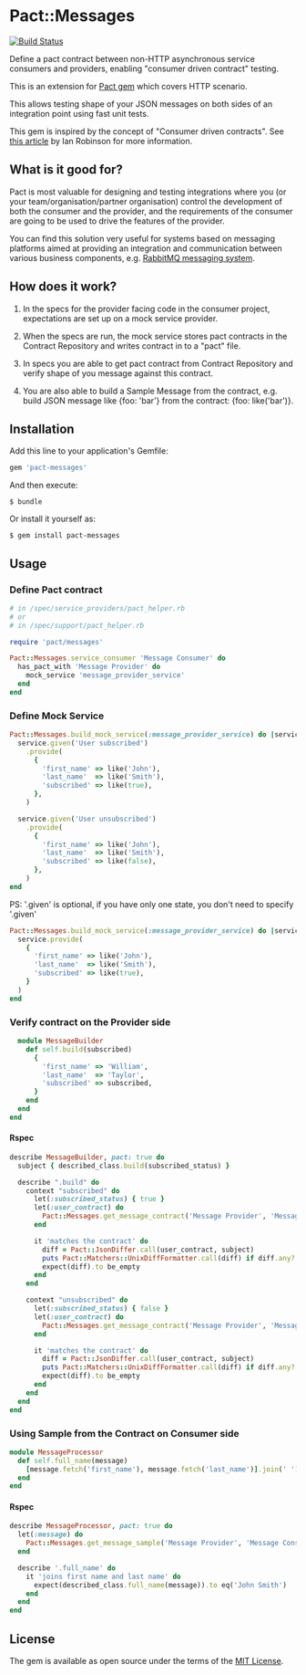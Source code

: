 # Pact::Messages
[![Build Status](https://travis-ci.org/reevoo/pact-messages.svg?branch=master)](https://travis-ci.org/reevoo/pact-messages)

Define a pact contract between non-HTTP asynchronous service consumers and providers, enabling "consumer driven contract" testing.

This is an extension for [Pact gem](https://github.com/realestate-com-au/pact "Pact") which covers HTTP scenario.

This allows testing shape of your JSON messages on both sides of an integration point using fast unit tests.

This gem is inspired by the concept of "Consumer driven contracts". See [this article](http://martinfowler.com/articles/consumerDrivenContracts.html) by Ian Robinson for more information.


## What is it good for?

Pact is most valuable for designing and testing integrations where you (or your team/organisation/partner organisation) control the development of both the consumer and the provider, and the requirements of the consumer are going to be used to drive the features of the provider.

You can find this solution very useful for systems based on messaging platforms aimed at providing an integration and communication between various business components, e.g. [RabbitMQ messaging system](https://www.rabbitmq.com "RabbitMQ").


## How does it work?

1. In the specs for the provider facing code in the consumer project, expectations are set up on a mock service provider.

2. When the specs are run, the mock service stores pact contracts in the Contract Repository and writes contract in to a "pact" file.

3. In specs you are able to get pact contract from Contract Repository and verify shape of you message against this contract.

4. You are also able to build a Sample Message from the contract, e.g. build JSON message like {foo: 'bar'} from the contract: {foo: like('bar')}.


## Installation

Add this line to your application's Gemfile:

```ruby
gem 'pact-messages'
```

And then execute:

    $ bundle

Or install it yourself as:

    $ gem install pact-messages

## Usage

### Define Pact contract

```ruby
# in /spec/service_providers/pact_helper.rb
# or
# in /spec/support/pact_helper.rb

require 'pact/messages'

Pact::Messages.service_consumer 'Message Consumer' do
  has_pact_with 'Message Provider' do
    mock_service 'message_provider_service'
  end
end
```


### Define Mock Service

```ruby
Pact::Messages.build_mock_service(:message_provider_service) do |service|
  service.given('User subscribed')
    .provide(
      {
        'first_name' => like('John'),
        'last_name'  => like('Smith'),
        'subscribed' => like(true),
      },
    )

  service.given('User unsubscribed')
    .provide(
      {
        'first_name' => like('John'),
        'last_name'  => like('Smith'),
        'subscribed' => like(false),
      },
    )
end
```

PS: '.given' is optional, if you have only one state, you don't need to specify '.given'

```ruby
Pact::Messages.build_mock_service(:message_provider_service) do |service|
  service.provide(
    {
      'first_name' => like('John'),
      'last_name'  => like('Smith'),
      'subscribed' => like(true),
    }
  )
end
```


### Verify contract on the Provider side

```ruby
  module MessageBuilder
    def self.build(subscribed)
      {
        'first_name' => 'William',
        'last_name'  => 'Taylor',
        'subscribed' => subscribed,
      }
    end
  end
end
```

#### Rspec

```ruby
describe MessageBuilder, pact: true do
  subject { described_class.build(subscribed_status) }

  describe ".build" do
    context "subscribed" do
      let(:subscribed_status) { true }
      let(:user_contract) do
        Pact::Messages.get_message_contract('Message Provider', 'Message Consumer', 'User subscribed')
      end

      it 'matches the contract' do
        diff = Pact::JsonDiffer.call(user_contract, subject)
        puts Pact::Matchers::UnixDiffFormatter.call(diff) if diff.any? # Print a pretty diff if we fail
        expect(diff).to be_empty
      end
    end

    context "unsubscribed" do
      let(:subscribed_status) { false }
      let(:user_contract) do
        Pact::Messages.get_message_contract('Message Provider', 'Message Consumer', 'User unsubscribed')
      end

      it 'matches the contract' do
        diff = Pact::JsonDiffer.call(user_contract, subject)
        puts Pact::Matchers::UnixDiffFormatter.call(diff) if diff.any? # Print a pretty diff if we fail
        expect(diff).to be_empty
      end
    end
  end
end

```

### Using Sample from the Contract on Consumer side

```ruby
module MessageProcessor
  def self.full_name(message)
    [message.fetch('first_name'), message.fetch('last_name')].join(' ')
  end
end
```

#### Rspec

```ruby
describe MessageProcessor, pact: true do
  let(:message) do
    Pact::Messages.get_message_sample('Message Provider', 'Message Consumer', 'User subscribed')
  end

  describe '.full_name' do
    it 'joins first name and last name' do
      expect(described_class.full_name(message)).to eq('John Smith')
    end
  end
end
```

## License

The gem is available as open source under the terms of the [MIT License](http://opensource.org/licenses/MIT).
